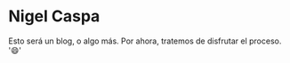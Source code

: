 # Nigel Caspa
Esto será un blog, o algo más. Por ahora, tratemos de disfrutar el proceso. ':smile:'
